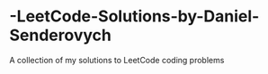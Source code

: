 # -LeetCode-Solutions-by-Daniel-Senderovych
A collection of my solutions to LeetCode coding problems

